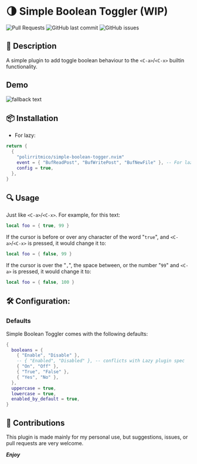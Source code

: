 # 🌗 Simple Boolean Toggler (WIP)

<!-- panvimdoc-ignore-start -->

![Pull Requests](https://img.shields.io/badge/Pull_Requests-Welcome-a4e400?style=flat-square)
![GitHub last commit](https://img.shields.io/github/last-commit/polirritmico/telescope-lazy-plugins.nvim/main?style=flat-square&color=62d8f1)
![GitHub issues](https://img.shields.io/github/issues/polirritmico/telescope-lazy-plugins.nvim?style=flat-square&color=fc1a70)

<!-- panvimdoc-ignore-end -->

## 🐧 Description

A simple plugin to add toggle boolean behaviour to the `<C-a>`/`<C-x>` builtin
functionality.

<!-- panvimdoc-ignore-start -->

## Demo

![fallback text](image.jpg "hover text")

<!-- panvimdoc-ignore-end -->

## 📦 Installation

- For lazy:

```lua
return {
  {
    "polirritmico/simple-boolean-togger.nvim"
    event = { "BufReadPost", "BufWritePost", "BufNewFile" }, -- For lazy loading
    config = true,
  },
}
```

## 🔍 Usage

Just like `<C-a>`/`<C-x>`. For example, for this text:

```lua
local foo = { true, 99 }
```

If the cursor is before or over any character of the word "`true`", and
`<C-a>`/`<C-x>` is pressed, it would change it to:

```lua
local foo = { false, 99 }
```

If the cursor is over the "`,`", the space between, or the number "`99`" and
`<C-a>` is pressed, it would change it to:

```lua
local foo = { false, 100 }
```

## 🛠️ Configuration:

### Defaults

Simple Boolean Toggler comes with the following defaults:

```lua
{
  booleans = {
    { "Enable", "Disable" },
    -- { "Enabled", "Disabled" }, -- conflicts with Lazy plugin spec
    { "On", "Off" },
    { "True", "False" },
    { "Yes", "No" },
  },
  uppercase = true,
  lowercase = true,
  enabled_by_default = true,
}
```

## 🌱 Contributions

This plugin is made mainly for my personal use, but suggestions, issues, or pull
requests are very welcome.

***Enjoy***

